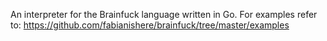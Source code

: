 An interpreter for the Brainfuck language written in Go.
For examples refer to: https://github.com/fabianishere/brainfuck/tree/master/examples
